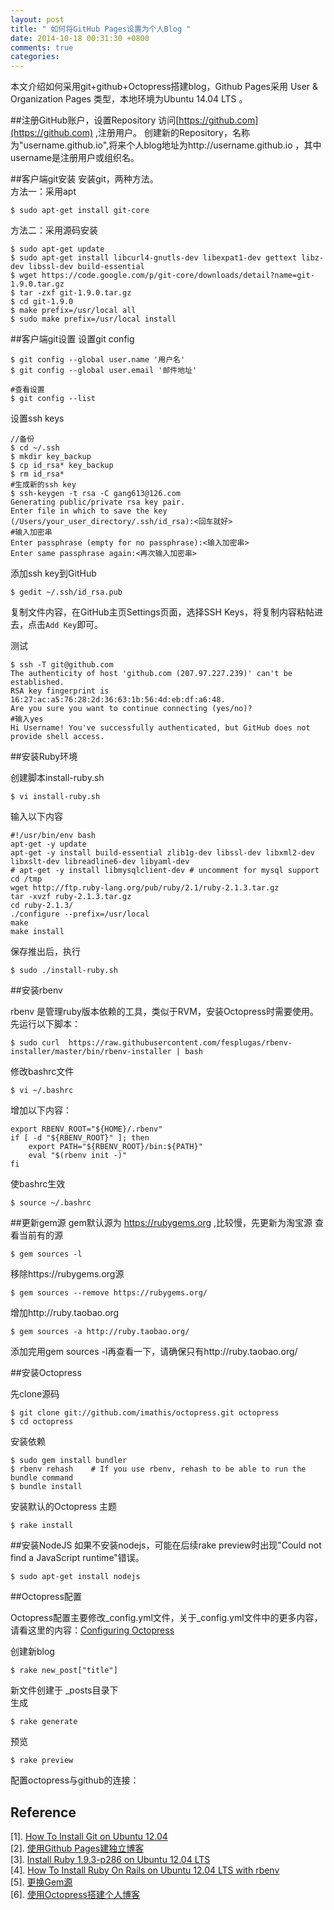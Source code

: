 ```yaml
---
layout: post
title: " 如何将GitHub Pages设置为个人Blog "
date: 2014-10-18 00:31:30 +0800
comments: true
categories: 
---
```

本文介绍如何采用git+github+Octopress搭建blog，Github Pages采用 User & Organization Pages 类型，本地环境为Ubuntu 14.04 LTS 。

##注册GitHub账户，设置Repository
访问[https://github.com](https://github.com) ,注册用户。
创建新的Repository，名称为"username.github.io",将来个人blog地址为http://username.github.io ，其中username是注册用户或组织名。

##客户端git安装
安装git，两种方法。  
方法一：采用apt

    $ sudo apt-get install git-core

方法二：采用源码安装

    $ sudo apt-get update  
    $ sudo apt-get install libcurl4-gnutls-dev libexpat1-dev gettext libz-dev libssl-dev build-essential
    $ wget https://code.google.com/p/git-core/downloads/detail?name=git-1.9.0.tar.gz
    $ tar -zxf git-1.9.0.tar.gz
    $ cd git-1.9.0
    $ make prefix=/usr/local all
    $ sudo make prefix=/usr/local install

##客户端git设置
设置git config  

    $ git config --global user.name '用户名'
    $ git config --global user.email '邮件地址'

    #查看设置
    $ git config --list

设置ssh keys

    //备份
    $ cd ~/.ssh
    $ mkdir key_backup
    $ cp id_rsa* key_backup
    $ rm id_rsa*
    #生成新的ssh key
    $ ssh-keygen -t rsa -C gang613@126.com
    Generating public/private rsa key pair.
    Enter file in which to save the key (/Users/your_user_directory/.ssh/id_rsa):<回车就好>
    #输入加密串
    Enter passphrase (empty for no passphrase):<输入加密串>
    Enter same passphrase again:<再次输入加密串>

添加ssh key到GitHub

    $ gedit ~/.ssh/id_rsa.pub

复制文件内容，在GitHub主页Settings页面，选择SSH Keys，将复制内容粘帖进去，点击`Add Key`即可。

测试

    $ ssh -T git@github.com
    The authenticity of host 'github.com (207.97.227.239)' can't be established.
    RSA key fingerprint is 16:27:ac:a5:76:28:2d:36:63:1b:56:4d:eb:df:a6:48.
    Are you sure you want to continue connecting (yes/no)?
    #输入yes
    Hi Username! You've successfully authenticated, but GitHub does not provide shell access.

##安装Ruby环境

创建脚本install-ruby.sh

    $ vi install-ruby.sh

输入以下内容

    #!/usr/bin/env bash
    apt-get -y update
    apt-get -y install build-essential zlib1g-dev libssl-dev libxml2-dev libxslt-dev libreadline6-dev libyaml-dev
    # apt-get -y install libmysqlclient-dev # uncomment for mysql support
    cd /tmp
    wget http://ftp.ruby-lang.org/pub/ruby/2.1/ruby-2.1.3.tar.gz
    tar -xvzf ruby-2.1.3.tar.gz
    cd ruby-2.1.3/
    ./configure --prefix=/usr/local
    make
    make install

保存推出后，执行

    $ sudo ./install-ruby.sh

##安装rbenv

rbenv 是管理ruby版本依赖的工具，类似于RVM，安装Octopress时需要使用。先运行以下脚本：

    $ sudo curl  https://raw.githubusercontent.com/fesplugas/rbenv-installer/master/bin/rbenv-installer | bash

修改bashrc文件

    $ vi ~/.bashrc

增加以下内容：

    export RBENV_ROOT="${HOME}/.rbenv"
    if [ -d "${RBENV_ROOT}" ]; then
        export PATH="${RBENV_ROOT}/bin:${PATH}"
        eval "$(rbenv init -)"
    fi

使bashrc生效

    $ source ~/.bashrc

##更新gem源
gem默认源为 https://rubygems.org  ,比较慢，先更新为淘宝源
查看当前有的源

    $ gem sources -l

移除https://rubygems.org源

    $ gem sources --remove https://rubygems.org/

增加http://ruby.taobao.org 

    $ gem sources -a http://ruby.taobao.org/

添加完用gem sources -l再查看一下，请确保只有http://ruby.taobao.org/

##安装Octopress

先clone源码

    $ git clone git://github.com/imathis/octopress.git octopress
    $ cd octopress  

安装依赖

    $ sudo gem install bundler
    $ rbenv rehash    # If you use rbenv, rehash to be able to run the bundle command
    $ bundle install

安装默认的Octopress 主题

    $ rake install

##安装NodeJS
如果不安装nodejs，可能在后续rake preview时出现"Could not find a JavaScript runtime"错误。

    $ sudo apt-get install nodejs

##Octopress配置

Octopress配置主要修改_config.yml文件，关于_config.yml文件中的更多内容，请看这里的内容：[Configuring Octopress](http://octopress.org/docs/configuring/)

创建新blog

    $ rake new_post["title"]
新文件创建于 _posts目录下  
生成

    $ rake generate
预览

    $ rake preview   

配置octopress与github的连接：


## Reference

[1]. [How To Install Git on Ubuntu 12.04](https://www.digitalocean.com/community/tutorials/how-to-install-git-on-ubuntu-12-04)  
[2]. [使用Github Pages建独立博客](http://beiyuu.com/github-pages/)  
[3]. [Install Ruby 1.9.3-p286 on Ubuntu 12.04 LTS](https://gist.github.com/bartimaeus/2845824)  
[4]. [How To Install Ruby On Rails on Ubuntu 12.04 LTS with rbenv](https://www.digitalocean.com/community/tutorials/how-to-install-ruby-on-rails-on-ubuntu-12-04-lts-with-rbenv--2)  
[5]. [更换Gem源](http://42.96.192.22/?cat=478)  
[6]. [使用Octopress搭建个人博客](http://sonnewilling.com/blog/2013/11/14/shi-yong-octopressda-jian-ge-ren-bo-ke/)  

